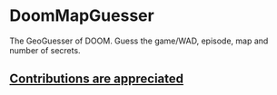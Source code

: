 # DoomMapGuesser
The GeoGuesser of DOOM. Guess the game/WAD, episode, map and number of secrets.

## [Contributions are appreciated](https://github.com/MF366-Coding/DoomMapGuesser/blob/main/TODO.md) 
